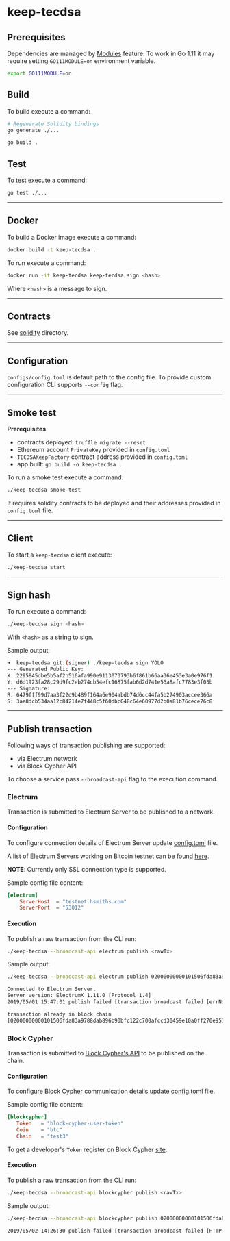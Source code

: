 # keep-tecdsa

## Prerequisites

Dependencies are managed by [Modules](https://github.com/golang/go/wiki/Modules) feature. 
To work in Go 1.11 it may require setting `GO111MODULE=on` environment variable.
```sh
export GO111MODULE=on
```

## Build

To build execute a command:
```sh
# Regenerate Solidity bindings
go generate ./...

go build .
```

## Test

To test execute a command:
```sh
go test ./...
```

---

## Docker

To build a Docker image execute a command:
```sh
docker build -t keep-tecdsa .
```

To run execute a command:
```sh
docker run -it keep-tecdsa keep-tecdsa sign <hash>
```
Where `<hash>` is a message to sign.

---

## Contracts

See [solidity](./solidity/) directory.

---

## Configuration

`configs/config.toml` is default path to the config file. To provide custom 
configuration CLI supports `--config` flag.

---

## Smoke test

**Prerequisites**
- contracts deployed: `truffle migrate --reset`
- Ethereum account `PrivateKey` provided in `config.toml`
- `TECDSAKeepFactory` contract address provided in `config.toml`
- app built: `go build -o keep-tecdsa .`

To run a smoke test execute a command:
```sh
./keep-tecdsa smoke-test
```

It requires solidity contracts to be deployed and their addresses provided in
`config.toml` file.

---

## Client

To start a `keep-tecdsa` client execute:
```sh
./keep-tecdsa start
```

---

## Sign hash

To run execute a command:
```sh
./keep-tecdsa sign <hash>
```
With `<hash>` as a string to sign.

Sample output:
```sh
➜  keep-tecdsa git:(signer) ./keep-tecdsa sign YOLO
--- Generated Public Key:
X: 2295845dbe5b5af2b516afa990e9113073793b6f861b66aa36e453e3a0e976f1
Y: d6d1923fa28c29d9fc2eb274cb54efc16875fab6d2d741e56a8afc7783e3f03b
--- Signature:
R: 6479fff99d7aa3f22d9b489f164a6e904abdb74d6cc44fa5b274903accee366a
S: 3ae8dcb534aa12c84214e7f448c5f60dbc048c64e60977d2b0a81b76cece76c8
```

---

## Publish transaction

Following ways of transaction publishing are supported:
- via Electrum network
- via Block Cypher API

To choose a service pass `--broadcast-api` flag to the execution command.

### Electrum

Transaction is submitted to Electrum Server to be published to a network.

#### Configuration

To configure connection details of Electrum Server update [config.toml](configs/config.toml)
 file. 

A list of Electrum Servers working on Bitcoin testnet can be found [here](https://1209k.com/bitcoin-eye/ele.php?chain=tbtc).

**NOTE**: Currently only SSL connection type is supported.

Sample config file content:

```toml
[electrum]
    ServerHost  = "testnet.hsmiths.com"
    ServerPort  = "53012"
```

#### Execution

To publish a raw transaction from the CLI run:

```sh
./keep-tecdsa --broadcast-api electrum publish <rawTx>
``` 
Sample output:
```sh
./keep-tecdsa --broadcast-api electrum publish 02000000000101506fda83a9788dab896b90bfc122c700afccd30459e10a0ff270e951202612481600000017160014997f3e8bcf47183fbbe0c8464175047bf391ea83feffffff0279d513000000000016001432b027edb95eee83b40003762a2ff25ae47d560d40420f000000000016001469abce7925fce369303e247c3a465447f6519b780247304402205be426e3e0c2e243eac4808cca306e3f821f7e431e2f0fc0c534851d5551779402202e98a4c7899d0eb2f473af77af6b434a5a47a0d898ed5b41ca2a7692601e36eb012102cb34ff4b355a7f02104cb912dbf4e35a14733030450ac311f6ef498d150a6ad2eb171700

Connected to Electrum Server.
Server version: ElectrumX 1.11.0 [Protocol 1.4]
2019/05/01 15:47:01 publish failed [transaction broadcast failed [errNo: 1, errMsg: the transaction was rejected by network rules.

transaction already in block chain
[02000000000101506fda83a9788dab896b90bfc122c700afccd30459e10a0ff270e951202612481600000017160014997f3e8bcf47183fbbe0c8464175047bf391ea83feffffff0279d513000000000016001432b027edb95eee83b40003762a2ff25ae47d560d40420f000000000016001469abce7925fce369303e247c3a465447f6519b780247304402205be426e3e0c2e243eac4808cca306e3f821f7e431e2f0fc0c534851d5551779402202e98a4c7899d0eb2f473af77af6b434a5a47a0d898ed5b41ca2a7692601e36eb012102cb34ff4b355a7f02104cb912dbf4e35a14733030450ac311f6ef498d150a6ad2eb171700]]]
```

### Block Cypher

Transaction is submitted to [Block Cypher's API](https://www.blockcypher.com/dev/bitcoin/) 
to be published on the chain.

#### Configuration

To configure Block Cypher communication details update [config.toml](configs/config.toml)
 file. 

 Sample config file content:
 ```toml
[blockcypher]
    Token   = "block-cypher-user-token"
    Coin    = "btc"
    Chain   = "test3"
 ```
To get a developer's `Token` register on Block Cypher [site](https://accounts.blockcypher.com).

#### Execution

To publish a raw transaction from the CLI run:

```sh
./keep-tecdsa --broadcast-api blockcypher publish <rawTx>
``` 
Sample output:
```sh
./keep-tecdsa --broadcast-api blockcypher publish 02000000000101506fda83a9788dab896b90bfc122c700afccd30459e10a0ff270e951202612481600000017160014997f3e8bcf47183fbbe0c8464175047bf391ea83feffffff0279d513000000000016001432b027edb95eee83b40003762a2ff25ae47d560d40420f000000000016001469abce7925fce369303e247c3a465447f6519b780247304402205be426e3e0c2e243eac4808cca306e3f821f7e431e2f0fc0c534851d5551779402202e98a4c7899d0eb2f473af77af6b434a5a47a0d898ed5b41ca2a7692601e36eb012102cb34ff4b355a7f02104cb912dbf4e35a14733030450ac311f6ef498d150a6ad2eb171700

2019/05/02 14:26:30 publish failed [transaction broadcast failed [HTTP 400 Bad Request, Message(s): Error validating transaction: Transaction with hash 30f42c9517fb26c93e172647fcf0ab50fa7dfe1f1e0eb9fe9a832ef81f990c47 already exists..]]
```
